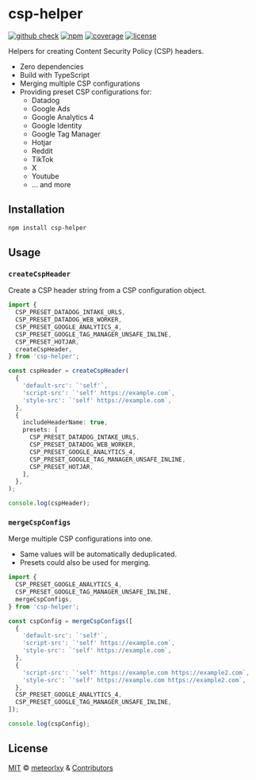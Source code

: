 # csp-helper

[![github check](https://github.com/meteorlxy/csp-helper/workflows/check/badge.svg)](https://github.com/meteorlxy/csp-helper/actions?query=workflow%3Acheck)
[![npm](https://badgen.net/npm/v/csp-helper)](https://www.npmjs.com/package/csp-helper)
[![coverage](https://coveralls.io/repos/github/meteorlxy/csp-helper/badge.svg?branch=main)](https://coveralls.io/github/meteorlxy/csp-helper?branch=main)
[![license](https://badgen.net/github/license/meteorlxy/csp-helper)](https://github.com/meteorlxy/csp-helper/blob/main/LICENSE)

Helpers for creating Content Security Policy (CSP) headers.

- Zero dependencies
- Build with TypeScript
- Merging multiple CSP configurations
- Providing preset CSP configurations for:
  - Datadog
  - Google Ads
  - Google Analytics 4
  - Google Identity
  - Google Tag Manager
  - Hotjar
  - Reddit
  - TikTok
  - X
  - Youtube
  - ... and more

## Installation

```bash
npm install csp-helper
```

## Usage

### `createCspHeader`

Create a CSP header string from a CSP configuration object.

```ts
import {
  CSP_PRESET_DATADOG_INTAKE_URLS,
  CSP_PRESET_DATADOG_WEB_WORKER,
  CSP_PRESET_GOOGLE_ANALYTICS_4,
  CSP_PRESET_GOOGLE_TAG_MANAGER_UNSAFE_INLINE,
  CSP_PRESET_HOTJAR,
  createCspHeader,
} from 'csp-helper';

const cspHeader = createCspHeader(
  {
    'default-src': `'self'`,
    'script-src': `'self' https://example.com`,
    'style-src': `'self' https://example.com`,
  },
  {
    includeHeaderName: true,
    presets: [
      CSP_PRESET_DATADOG_INTAKE_URLS,
      CSP_PRESET_DATADOG_WEB_WORKER,
      CSP_PRESET_GOOGLE_ANALYTICS_4,
      CSP_PRESET_GOOGLE_TAG_MANAGER_UNSAFE_INLINE,
      CSP_PRESET_HOTJAR,
    ],
  },
);

console.log(cspHeader);
```

### `mergeCspConfigs`

Merge multiple CSP configurations into one.

- Same values will be automatically deduplicated.
- Presets could also be used for merging.

```ts
import {
  CSP_PRESET_GOOGLE_ANALYTICS_4,
  CSP_PRESET_GOOGLE_TAG_MANAGER_UNSAFE_INLINE,
  mergeCspConfigs,
} from 'csp-helper';

const cspConfig = mergeCspConfigs([
  {
    'default-src': `'self'`,
    'script-src': `'self' https://example.com`,
    'style-src': `'self' https://example.com`,
  },
  {
    'script-src': `'self' https://example.com https://example2.com`,
    'style-src': `'self' https://example.com https://example2.com`,
  },
  CSP_PRESET_GOOGLE_ANALYTICS_4,
  CSP_PRESET_GOOGLE_TAG_MANAGER_UNSAFE_INLINE,
]);

console.log(cspConfig);
```

## License

[MIT](https://github.com/meteorlxy/csp-helper/blob/main/LICENSE) &copy; [meteorlxy](https://github.com/meteorlxy) & [Contributors](https://github.com/meteorlxy/csp-helper/graphs/contributors)
